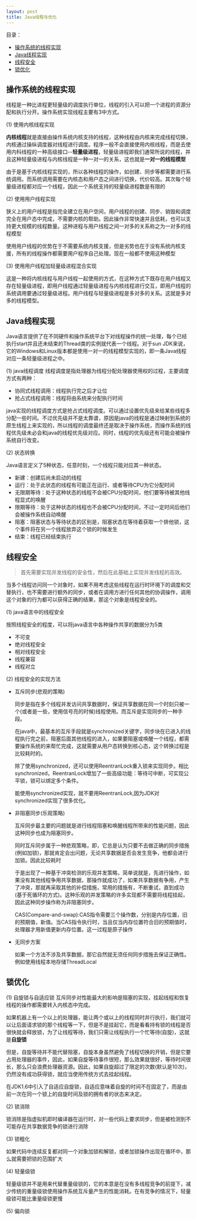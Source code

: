 ```yaml
---
layout: post
title: Java线程与优化
---
```

目录：
- [操作系统的线程实现](#操作系统的线程实现)
- [Java线程实现](#Java线程实现)
- [线程安全](#线程安全)
- [锁优化](#锁优化)


## 操作系统的线程实现
线程是一种比进程更轻量级的调度执行单位，线程的引入可以把一个进程的资源分配和执行分开。操作系统实现线程主要有3中方式。

(1) 使用内核线程实现

**内核线程**就是直接由操作系统内核支持的线程，这种线程由内核来完成线程切换，内核通过操纵调度器对线程进行调度。程序一般不会直接使用内核线程，而是去使用内科线程的一种高级接口--**轻量级进程**，轻量级进程即我们通常所说的线程，并且这种轻量级进程与内核线程是一种一对一的关系，这也就是**一对一的线程模型**

由于是基于内核线程实现的，所以各种线程的操作，如创建、同步等都需要进行系统调用。而系统调用需要在内核态和用户态之间进行切换，代价较高。其次每个轻量级进程都对应一个线程，因此一个系统支持的轻量级进程数是有限的

(2) 使用用户线程实现

狭义上的用户线程是指完全建立在用户空间，用户线程的创建、同步、销毁和调度完全在用户态中完成，不需要内核的帮助。因此操作非常快速并且低耗，也可以支持更大规模的线程数量。这种进程与用户线程之间一对多的关系称之为一对多的线程模型

使用用户线程的优势在于不需要系统内核支援，但是劣势也在于没有系统内核支援，所有的线程操作都需要用户程序自己处理。现在一般都不使用这种模型

(3) 使用用户线程加轻量级进程混合实现

这是一种将内核线程与用户线程一起使用的方式，在这种方式下既存在用户线程又存在轻量级进程，即用户线程通过轻量级进程与内核线程进行交互，即用户线程的系统调用要通过轻量级进程。用户线程与轻量级进程是多对多的关系。这就是多对多的线程模型。

## Java线程实现

Java语言提供了在不同硬件和操作系统平台下对线程操作的统一处理，每个已经执行start并且还未结束的Thread类的实例就代表一个线程。对于sun JDK来说，它的Windows和Linux版本都是使用一对一的线程模型实现的，即一条Java线程对应一条轻量级进程之中。

(1) java线程调度
线程调度是指处理器为线程分配处理器使用权的过程，主要调度方式有两种：
- 协同式线程调用：线程执行完之后才让位
- 抢占式线程调用：线程将由系统来分配执行时间

java实现的线程调度方式是抢占式线程调度。可以通过设置优先级来给某些线程多分配一些时间。不过优先级并不是太靠谱，原因是java的线程是通过映射到系统的原生线程上来实现的，所以线程的调度最终还是取决于操作系统，而操作系统的线程优先级未必会和java的线程优先级对应。同时，线程的优先级还有可能会被操作系统自行改变。

(2) 状态转换

Java语言定义了5种状态，任意时刻，一个线程只能对应其一种状态。
- 新建：创建后尚未启动的线程
- 运行：处于此状态的线程有可能正在运行、或者等待CPU为它分配时间
- 无限期等待：处于这种状态的线程不会被CPU分配时间，他们要等待被其他线程显式的唤醒
- 限期等待：处于这种状态的线程也不会被CPU分配时间，不过一定时间后他们会被操作系统自动唤醒
- 阻塞：阻塞状态与等待状态的区别是，阻塞状态在等待着获取一个排他锁，这个事件将在另一个线程放弃这个锁的时候发生
- 结束：线程已经结束执行

## 线程安全
> 首先需要实现并发线程的安全性，然后在此基础上实现并发线程的高效。

当多个线程访问同一个对象时，如果不用考虑这些线程在运行时环境下的调度和交替执行，也不需要进行额外的同步，或者在调用方进行任何其他的协调操作，调用这个对象的行为都可以获得正确的结果，那这个对象是线程安全的。

(1) java语言中的线程安全

按照线程安全的程度，可以将java语言中各种操作共享的数据分为5类
- 不可变
- 绝对线程安全
- 相对线程安全
- 线程兼容
- 线程对立

(2) 线程安全的实现方法

- 互斥同步(悲观的策略)

    同步是指在多个线程并发访问共享数据时，保证共享数据在同一个时刻只被一个(或者是一些，使用信号亮的时候)线程使用。而互斥是实现同步的一种手段。
    
    在java中，最基本的互斥手段就是synchronized关键字，同步块在已进入的线程执行完之前，阻塞后面其他线程的进入，如果要阻塞或唤醒一个线程，都需要操作系统的来帮忙完成，这就需要从用户态转换到核心态，这个转换过程是比较耗时的。
    
    除了使用synchronized，还可以使用ReentranLock重入锁来实现同步。相比synchronized，ReentranLock增加了一些高级功能：等待可中断，可实现公平锁，锁可以绑定多个条件。
    
    能使用synchronized实现，就不要用ReentranLock,因为JDK对synchronized实现了很多优化。
- 非阻塞同步(乐观策略)
    
    互斥同步最主要的问题就是进行线程阻塞和唤醒线程所带来的性能问题，因此这种同步也成为阻塞同步。
    
    同时互斥同步属于一种悲观策略，即，它总是认为只要不去做正确的同步措施(例如加锁)，那就肯定会出问题，无论共享数据是否会发生竞争，他都会进行加锁。因此比较耗时

    于是出现了一种基于冲突检测的乐观并发策略，简单说就是，先进行操作，如果没有其他线程争用共享数据，那操作就成功了，如果共享数据有争用，产生了冲突，那就再采取其他的补偿措施，常用的措施有，不断重试，直到成功(基于死循环的方式)。这种乐观的并发策略的许多实现都不需要将线程挂起，因此这种同步操作称为非阻塞同步。
    
    CAS(Compare-and-swap):CAS指令需要三个操作数，分别是内存位置，旧的预期值，新值。当CAS指令执行时，当且仅当内存位置符合旧的预期值时，处理器才用新值更新内存位置。这一过程是原子操作
- 无同步方案

    如果一个方法不涉及共享数据，那它自然就无须任何同步措施去保证正确性。例如使用线程本地存储ThreadLocal
    
## 锁优化
(1) 自旋锁与自适应锁
互斥同步对性能最大的影响是阻塞的实现，挂起线程和恢复线程的操作都需要转入内核态中完成。

如果机器上有一个以上的处理器，能让两个或以上的线程同时并行执行，我们就可以让后面请求锁的那个线程等一下，但是不是挂起它，而是看看持有锁的线程是否很快就会释放锁，为了让线程等待，我们只需让线程执行一个忙等待(自旋)，这就是**自旋锁**

但是，自旋等待并不能代替阻塞，自旋本身虽然避免了线程切换的开销，但是它要占用处理器的事件，因此，如果自旋等待事件很短，那么效果就很好，等待时间很长，那么只会浪费处理器资源。因此，如果自旋超过了限定的次数(默认是10次)，仍然没有成功获得锁，就应当使用传统方式去挂起线程。

在JDK1.6中引入了自适应自旋锁，自适应意味着自旋的时间不在固定了，而是由前一次在同一个锁上的自旋时间及锁的拥有者的状态来决定。

(2) 锁消除

锁消除是指虚拟机即时编译器在运行时，对一些代码上要求同步，但是被检测到不可能存在共享数据竞争的锁进行消除

(3) 锁粗化

如果代码中连续反复都对同一个对象加锁和解锁，或者加锁操作出现在循环中，那么就需要把锁的范围扩大

(4) 轻量级锁

轻量级锁并不是用来代替重量级锁的，它的本意是在没有多线程竞争的前提下，减少传统的重量级锁使用操作系统互斥量产生的性能消耗。在有竞争的情况下，轻量级锁可能比重量级锁更慢

(5) 偏向锁
    



